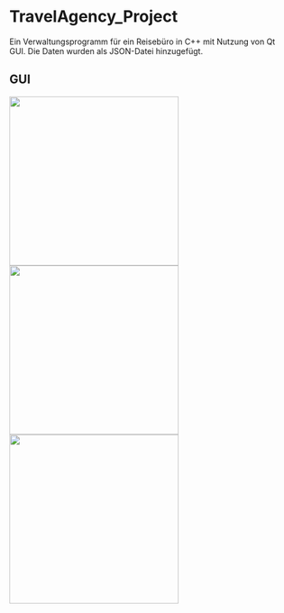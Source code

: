 # TravelAgency_Project
Ein Verwaltungsprogramm für ein Reisebüro in C++ mit Nutzung von Qt GUI. Die Daten wurden als JSON-Datei hinzugefügt.

## GUI

<img src="https://github.com/yassinemh3/TravelAgency_Project/assets/108351375/fc9f2616-95e0-4168-936f-d2efe38ab3ee" width="300">
<img src="https://github.com/yassinemh3/TravelAgency_Project/assets/108351375/fc9f2616-95e0-4168-936f-d2efe38ab3ee" width="300">
<img src="https://github.com/yassinemh3/TravelAgency_Project/assets/108351375/4bdf5aa7-592a-4a1d-9cc8-0dd4ec4de273" width="300">

